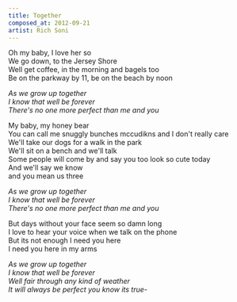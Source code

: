 ```yaml
---
title: Together
composed_at: 2012-09-21
artist: Rich Soni
---
```


Oh my baby, I love her so  
We go down, to the Jersey Shore  
Well get coffee, in the morning and bagels too  
Be on the parkway by 11, be on the beach by noon  

*As we grow up together*  
*I know that well be forever*  
*There's no one more perfect than me and you*  

My baby, my honey bear  
You can call me snuggly bunches mccudikns and I don't really care  
We'll take our dogs for a walk in the park  
We'll sit on a bench and we'll talk  
Some people will come by and say you too look so cute today  
And we'll say we know  
and you mean us three  

*As we grow up together*  
*I know that well be forever*  
*There's no one more perfect than me and you*  

But days without your face seem so damn long  
I love to hear your voice when we talk on the phone  
But its not enough I need you here  
I need you here in my arms  

*As we grow up together*  
*I know that well be forever*  
*Well fair through any kind of weather*  
*It will always be perfect you know its true-*  
